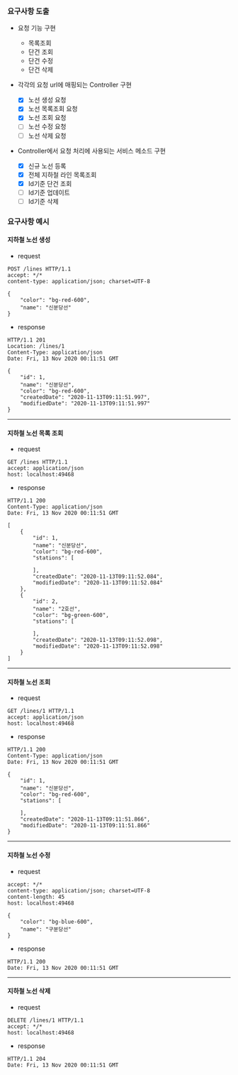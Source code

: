 ### 요구사항 도출
- 요청 기능 구현
    + 목록조회 
    + 단건 조회
    + 단건 수정
    + 단건 삭제

- 각각의 요청 url에 매핑되는 Controller 구현
    + [X] 노선 생성 요청
    + [X] 노선 목록조회 요청
    + [X] 노선 조회 요청
    + [ ] 노선 수정 요청
    + [ ] 노선 삭제 요청
- Controller에서 요청 처리에 사용되는 서비스 메소드 구현
    + [X] 신규 노선 등록
    + [X] 전체 지하철 라인 목록조회
    + [X] Id기준 단건 조회
    + [ ] Id기준 업데이트
    + [ ] Id기준 삭제

### 요구사항 예시
#### 지하철 노선 생성 
- request
```
POST /lines HTTP/1.1
accept: */*
content-type: application/json; charset=UTF-8

{
    "color": "bg-red-600",
    "name": "신분당선"
}
```
- response
```
HTTP/1.1 201 
Location: /lines/1
Content-Type: application/json
Date: Fri, 13 Nov 2020 00:11:51 GMT

{
    "id": 1,
    "name": "신분당선",
    "color": "bg-red-600",
    "createdDate": "2020-11-13T09:11:51.997",
    "modifiedDate": "2020-11-13T09:11:51.997"
}
```
---
#### 지하철 노선 목록 조회
- request
```
GET /lines HTTP/1.1
accept: application/json
host: localhost:49468
```
- response
```
HTTP/1.1 200 
Content-Type: application/json
Date: Fri, 13 Nov 2020 00:11:51 GMT

[
    {
        "id": 1,
        "name": "신분당선",
        "color": "bg-red-600",
        "stations": [
            
        ],
        "createdDate": "2020-11-13T09:11:52.084",
        "modifiedDate": "2020-11-13T09:11:52.084"
    },
    {
        "id": 2,
        "name": "2호선",
        "color": "bg-green-600",
        "stations": [
            
        ],
        "createdDate": "2020-11-13T09:11:52.098",
        "modifiedDate": "2020-11-13T09:11:52.098"
    }
]
```
---
#### 지하철 노선 조회
- request
```
GET /lines/1 HTTP/1.1
accept: application/json
host: localhost:49468
```
- response
```
HTTP/1.1 200 
Content-Type: application/json
Date: Fri, 13 Nov 2020 00:11:51 GMT

{
    "id": 1,
    "name": "신분당선",
    "color": "bg-red-600",
    "stations": [
        
    ],
    "createdDate": "2020-11-13T09:11:51.866",
    "modifiedDate": "2020-11-13T09:11:51.866"
}
```
---
#### 지하철 노선 수정
- request
```PUT /lines/1 HTTP/1.1
accept: */*
content-type: application/json; charset=UTF-8
content-length: 45
host: localhost:49468

{
    "color": "bg-blue-600",
    "name": "구분당선"
}
```
- response
```
HTTP/1.1 200 
Date: Fri, 13 Nov 2020 00:11:51 GMT
```
---
#### 지하철 노선 삭제
- request
```
DELETE /lines/1 HTTP/1.1
accept: */*
host: localhost:49468
```
- response
```
HTTP/1.1 204 
Date: Fri, 13 Nov 2020 00:11:51 GMT
```
